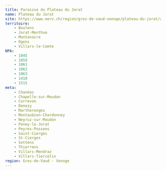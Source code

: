 ```yaml
---
title: Paroisse du Plateau du Jorat
name: Plateau du Jorat
site: https://www.eerv.ch/region/gros-de-vaud-venoge/plateau-du-jorat/accueil
territoire:
    - Boulens
    - Jorat-Menthue
    - Montanaire
    - Ogens
    - Villars-le-Comte
NPA:
    - 1045
    - 1059
    - 1061
    - 1062
    - 1063
    - 1410
    - 1515
meta:
    - Chanéaz
    - Chapelle-sur-Moudon
    - Correvon
    - Denezy
    - Martherenges
    - Montaubion-Chardonney
    - Neyruz-sur-Moudon
    - Peney-le-Jorat
    - Peyres-Possens
    - Saint-Cierges
    - St-Cierges
    - Sottens
    - Thierrens
    - Villars-Mendraz
    - Villars-Tiercelin
region: Gros-de-Vaud - Venoge
---
```

